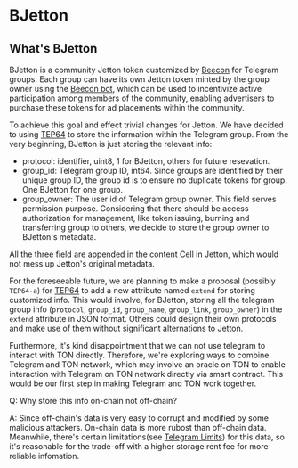 # BJetton

## What's BJetton

BJetton is a community Jetton token customized by [Beecon](https://beecon.me) for Telegram groups. Each group can have
its own Jetton token minted by the group owner using the [Beecon bot](https://t.me/beecon_bot), which can be used to
incentivize active participation among members of the community, enabling advertisers to purchase these tokens for ad
placements within the community.

To achieve this goal and effect trivial changes for Jetton. We have decided to using [TEP64][tep64] to store the
information within the Telegram group. From the very beginning, BJetton is just storing the relevant info:

- protocol: identifier, uint8, 1 for BJetton, others for future resevation.
- group_id: Telegram group ID, int64. Since groups are identified by their unique group ID, the group id is to ensure
            no duplicate tokens for group. One BJetton for one group.
- group_owner: The user id of Telegram group owner. This field serves permission purpose. Considering that
               there should be access authorization for management, like token issuing, burning and
               transferring group to others, we decide to store the group owner to BJetton's metadata.

All the three field are appended in the content Cell in Jetton, which would not mess up Jetton's original
metadata.

For the foreseeable future, we are planning to make a proposal (possibly `TEP64-a`) for [TEP64][tep64] to add a new
attribute named `extend` for storing customized info. This would involve, for BJetton, storing all the telegram
group info (`protocol`, `group_id`, `group_name`, `group_link`, `group_owner`) in the `extend` attribute in JSON
format. Others could design their own protocols and make use of them without significant alternations to Jetton.

Furthermore, it's kind disappointment that we can not use telegram to interact with TON directly. Therefore,
we're exploring ways to combine Telegram and TON network, which may involve an oracle on TON to enable interaction
with Telegram on TON network directly via smart contract. This would be our first step in making Telegram and
TON work together.


Q: Why store this info on-chain not off-chain?

A: Since off-chain's data is very easy to corrupt and modified by some malicious attackers. On-chain data
   is more rubost than off-chain data. Meanwhile, there's certain limitations(see [Telegram Limits][tg-limits])
   for this data, so it's reasonable for the trade-off with a higher storage rent fee for more reliable infomation.

[tep64]: https://github.com/ton-blockchain/TEPs/blob/master/text/0064-token-data-standard.md
[tg-limits]: https://limits.tginfo.me/en
